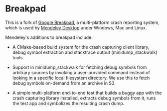 # Breakpad

This is a fork of [Google Breakpad](https://code.google.com/p/google-breakpad/),
a multi-platform crash reporting system, which is used by [Mendeley Desktop](http://www.mendeley.com/download-mendeley-desktop)
under Windows, Mac and Linux.

Mendeley's additions to breakpad include:

* A CMake-based build system for the crash capturing client library, debug symbol
extraction and stacktrace output (minidump_stackwalk) tools.

* Support in minidump_stackwalk for fetching debug symbols from arbitrary sources
by invoking a user-provided command instead of looking in a specific local filesystem
directory. We use this to fetch debug symbols on-demand from an archive in S3.

* A simple multi-platform end-to-end test that builds a buggy app with the crash capturing library
installed, extracts debug symbols from it, runs the test app and symbolizes the resulting
crash dump.
